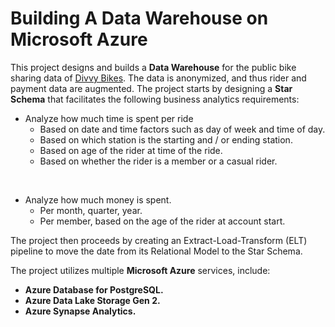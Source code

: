 # Building A Data Warehouse on Microsoft Azure
This project designs and builds a **Data Warehouse** for the public bike sharing data of [Divvy Bikes](https://divvybikes.com/). The data is anonymized, and thus rider and payment data are augmented.
The project starts by designing a **Star Schema** that facilitates the following business analytics requirements:

- Analyze how much time is spent per ride
    * Based on date and time factors such as day of week and time of day.
    * Based on which station is the starting and / or ending station.
    * Based on age of the rider at time of the ride.
    * Based on whether the rider is a member or a casual rider.

 <br>

- Analyze how much money is spent.
    * Per month, quarter, year.
    * Per member, based on the age of the rider at account start.


 
The project then proceeds by creating an Extract-Load-Transform (ELT) pipeline to move the date from its Relational Model to the Star Schema.

The project utilizes multiple **Microsoft Azure** services, include:
* **Azure Database for PostgreSQL.**
* **Azure Data Lake Storage Gen 2.**
* **Azure Synapse Analytics.**

